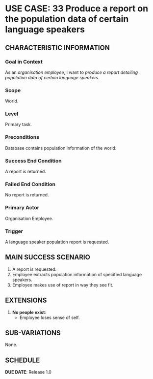 # USE CASE: 33 Produce a report on the population data of certain language speakers

## CHARACTERISTIC INFORMATION

### Goal in Context

As an *organisation employee*, I want to *produce a report detailing population data of certain language speakers*.

### Scope

World.

### Level

Primary task.

### Preconditions

Database contains population information of the world.

### Success End Condition

A report is returned.

### Failed End Condition

No report is returned.

### Primary Actor

Organisation Employee.

### Trigger

A language speaker population report is requested.

## MAIN SUCCESS SCENARIO

1. A report is requested.
2. Employee extracts population information of specified language speakers.
3. Employee makes use of report in way they see fit.

## EXTENSIONS

1. **No people exist**:
    - Employee loses sense of self.

## SUB-VARIATIONS

None.

## SCHEDULE

**DUE DATE**: Release 1.0